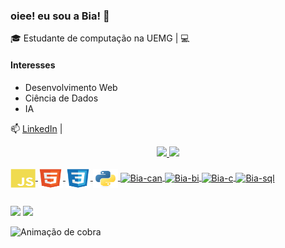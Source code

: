 ### oiee! eu sou a Bia! 👋

🎓 Estudante de computação na UEMG | 💻

#### Interesses
- Desenvolvimento Web
- Ciência de Dados
- IA

📫 [LinkedIn](www.linkedin.com/in/bianca0liveira) | 


<div align="center">
  <a href="https://github.com/bia0liveira">
  <img height="180em" src="https://github-readme-stats.vercel.app/api?username=bia0liveira&show_icons=true&theme=dark&include_all_commits=true&count_private=true"/>
  <img height="180em" src="https://github-readme-stats.vercel.app/api/top-langs/?username=bia0liveira&layout=compact&langs_count=5&theme=dracula"/>
</div>


<div style="display: inline_block"><br>
  <img align="center" alt="Bia-Js" height="30" width="40" src="https://raw.githubusercontent.com/devicons/devicon/master/icons/javascript/javascript-plain.svg">
  <img align="center" alt="Bia-HTML" height="30" width="40" src="https://raw.githubusercontent.com/devicons/devicon/master/icons/html5/html5-original.svg">
  <img align="center" alt="Bia-CSS" height="30" width="40" src="https://raw.githubusercontent.com/devicons/devicon/master/icons/css3/css3-original.svg">
  <img align="center" alt="Bia-Python" height="30" width="40" src="https://raw.githubusercontent.com/devicons/devicon/master/icons/python/python-original.svg">
  <img align="center" alt="Bia-can" height="30" width="40"src="https://cdn.jsdelivr.net/gh/devicons/devicon/icons/canva/canva-original.svg" />
  <img align="center" alt="Bia-bi" height="30" width="40"src="https://upload.wikimedia.org/wikipedia/commons/thumb/c/cf/New_Power_BI_Logo.svg/600px-New_Power_BI_Logo.svg.png?20210102182532" />
  <img align="center" alt="Bia-c" height="30" width="40"src="https://upload.wikimedia.org/wikipedia/commons/1/18/C_Programming_Language.svg" />
  <img align="center" alt="Bia-sql" height="30" width="40"src="https://img.icons8.com/?size=100&id=rgBl3Xo4H0Ar&format=png&color=000000" />
          
</div>

##
 
<div>
  <a href = "mailto:biancaestrela841@gmail.com"><img src="https://img.shields.io/badge/-Gmail-%23333?style=for-the-badge&logo=gmail&logoColor=white" destino ="_blank"></a>
  <a href="https://www.linkedin.com/in/bianca-oliveira-8799a8248/" target="_blank"><img src="https://img.icons8.com/?size=40&id=HAyJ1Y6ILdZa&format=png&color=000000" target="_blank"></a>
 
![ Animação de cobra ](https://github.com/rafaballerini2/rafaballerini/blob/output/github-contribution-grid-snake.svg)
 
</div>
